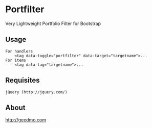 Portfilter
===========

Very Lightweight Portfolio Filter for Bootstrap


Usage
-----

	For handlers
		<tag data-toggle="portfilter" data-target="targetname">...
	For items
		<tag data-tag="targetname">...
Requisites
----------
	jQuery (http://jquery.com/)
About
-----
http://geedmo.com

